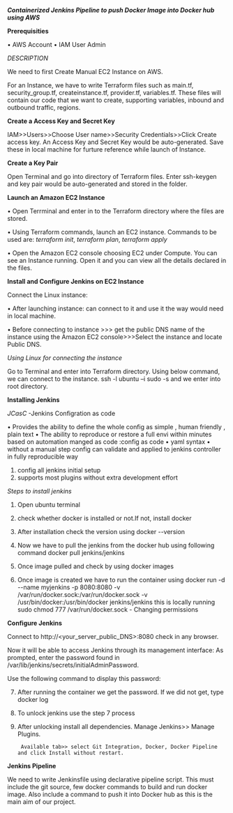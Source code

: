 ***Containerized Jenkins Pipeline to push Docker Image into Docker hub using AWS***

**Prerequisities**

•  AWS Account
•  IAM User Admin

*DESCRIPTION*

We need to first Create Manual EC2 Instance on AWS.

For an Instance, we have to write Terraform files such as main.tf, security_group.tf, createinstance.tf, provider.tf, variables.tf. These files will contain our code that we want to create, supporting variables, inbound and outbound traffic, regions.

**Create a Access Key and Secret Key**

IAM>>Users>>Choose User name>>Security Credentials>>Click Create access key. An Access Key and Secret Key would be auto-generated. Save these in local machine for furture reference while launch of Instance.

**Create a Key Pair**

Open Terminal and go into directory of Terraform files. Enter ssh-keygen and key pair would be auto-generated and stored in the folder.

**Launch an Amazon EC2 Instance**

•  Open Terrminal and enter in to the Terraform directory where the files are stored.

•  Using Terraform commands, launch an EC2 instance. Commands to be used are: *terraform init*, *terraform plan*, *terraform apply* 

•  Open the Amazon EC2 console choosing EC2 under Compute. You can see an Instance running. Open it and you can view all the details declared in the    files.

**Install and Configure Jenkins on EC2 Instance**

Connect the Linux instance:

•  After launching instance: can connect to it and use it the way would need in local machine.

•  Before connecting to instance >>> get the public DNS name of the instance using the Amazon EC2 console>>>Select the instance and locate Public DNS.

*Using Linux for connecting the instance*

Go to Terminal and enter into Terraform directory. Using below command, we can connect to the instance.
 ssh <public DNS> -l ubuntu –i <customkeypairname>
 sudo -s and we enter into root directory.

**Installing Jenkins**

*JCasC*
-Jenkins Configration as code

•  Provides the ability to define the whole config as simple , human friendly , plain text
•  The ability to reproduce or restore a full envi within minutes based on automation manged as code :config as code
•  yaml syntax
•  without a manual step config can validate and applied to jenkins controller in fully reproducible way

1. config all jenkins initial setup
2. supports most plugins without extra development effort

*Steps to install jenkins*

1. Open ubuntu terminal

2. check whether docker is installed or not.If not, install docker

3. After installation check the version using docker --version

4. Now we have to pull the jenkins from the docker hub using following command docker pull jenkins/jenkins

5. Once image pulled and check by using docker images

6. Once image is created we have to run the container using docker run -d --name myjenkins -p 8080:8080 -v /var/run/docker.sock:/var/run/docker.sock -v /usr/bin/docker:/usr/bin/docker jenkins/jenkins this is locally running
sudo chmod 777 /var/run/docker.sock - Changing permissions

**Configure Jenkins**

Connect to http://<your_server_public_DNS>:8080 check in any browser.

Now it will be able to access Jenkins through its management interface: As prompted, enter the password found in /var/lib/jenkins/secrets/initialAdminPassword.

Use the following command to display this password:

7. After running the container we get the password. If we did not get, type docker log <container ID>

8. To unlock jenkins use the step 7 process

9. After unlocking install all dependencies.
        Manage Jenkins>> Manage Plugins.

        Available tab>> select Git Integration, Docker, Docker Pipeline and click Install without restart.  

**Jenkins Pipeline**

We need to write Jenkinsfile using declarative pipeline script. This must include the git source, few docker commands to build and run docker image. Also include a command to push it into Docker hub as this is the main aim of our project.
